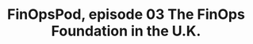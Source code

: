 ---
title: FinOpsPod, episode 03 The FinOps Foundation in the U.K.
description: Join the FinOps Foundation staff on their trip to the United Kingdom! Listen to clips of the London Roadshow and experience connecting with FinOps peers with Noel Crowley. Then get an overview of the staff offsite in Edinburgh.
date-added: Apr 2022
type: Podcast
source: FinOps Foundation
label: 
cloud-provider: 
  - Multi-Cloud
framework-capabilities:
  - FinOps Education & Enablement
link: https://finopspod.captivate.fm/episode/finops-foundation-in-the-u-k
permalink: /resources/not-here/
weight: 20
listing: true
---